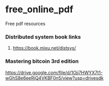 # free_online_pdf
Free pdf resources


### Distributed system book links
1. https://book.mixu.net/distsys/

### Mastering bitcoin 3rd edition
https://drive.google.com/file/d/1Ojj7HWYX7t1-wGhS8e6eeRjQ4VKBF0n5/view?usp=drivesdk
